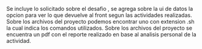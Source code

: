 Se incluye lo solicitado sobre el desafio , se agrega sobre la ui de datos la opcion para ver lo que devuelve al front segun las actividades realizadas.
Sobre los archivos del proyecto podemos encontrar uno con extension .sh la cual indica los comandos utilizados.
Sobre los archivos del proyecto se encuentra un pdf con el reporte realizado en base al analisis personal de la actividad.
